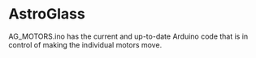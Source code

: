 # AstroGlass
AG_MOTORS.ino has the current and up-to-date Arduino code that is in control of making the individual motors move.